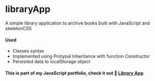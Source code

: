 # libraryApp
A simple library application to archive books built with JavaScript and skeletonCSS

#### Used
- Classes syntax
- Implemented using Protypal Inheritance with function Constructor
- Persisited data to localStorage object

#### This is part of my JavaScript portfolio, check it out 🚀 [Library App](https://utsavojha.github.io/libraryApp/)
